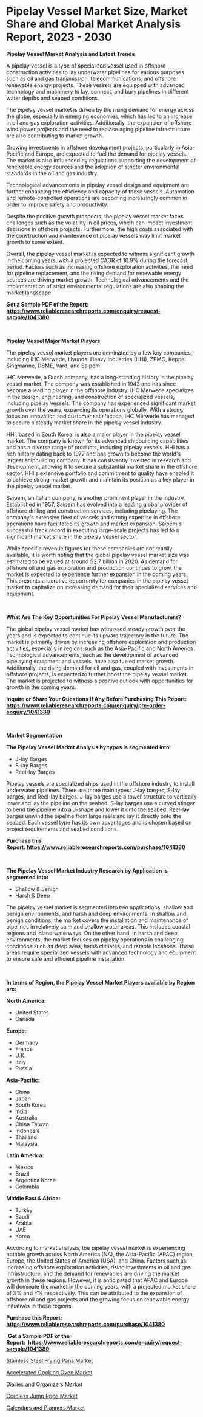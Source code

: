 <p><h1>Pipelay Vessel Market Size, Market Share and Global Market Analysis Report, 2023 - 2030</h1></p><p><strong>Pipelay Vessel Market Analysis and Latest Trends</strong></p>
<p><p>A pipelay vessel is a type of specialized vessel used in offshore construction activities to lay underwater pipelines for various purposes such as oil and gas transmission, telecommunications, and offshore renewable energy projects. These vessels are equipped with advanced technology and machinery to lay, connect, and bury pipelines in different water depths and seabed conditions.</p><p>The pipelay vessel market is driven by the rising demand for energy across the globe, especially in emerging economies, which has led to an increase in oil and gas exploration activities. Additionally, the expansion of offshore wind power projects and the need to replace aging pipeline infrastructure are also contributing to market growth.</p><p>Growing investments in offshore development projects, particularly in Asia-Pacific and Europe, are expected to fuel the demand for pipelay vessels. The market is also influenced by regulations supporting the development of renewable energy sources and the adoption of stricter environmental standards in the oil and gas industry.</p><p>Technological advancements in pipelay vessel design and equipment are further enhancing the efficiency and capacity of these vessels. Automation and remote-controlled operations are becoming increasingly common in order to improve safety and productivity.</p><p>Despite the positive growth prospects, the pipelay vessel market faces challenges such as the volatility in oil prices, which can impact investment decisions in offshore projects. Furthermore, the high costs associated with the construction and maintenance of pipelay vessels may limit market growth to some extent.</p><p>Overall, the pipelay vessel market is expected to witness significant growth in the coming years, with a projected CAGR of 10.9% during the forecast period. Factors such as increasing offshore exploration activities, the need for pipeline replacement, and the rising demand for renewable energy sources are driving market growth. Technological advancements and the implementation of strict environmental regulations are also shaping the market landscape.</p></p>
<p><strong>Get a Sample PDF of the Report:&nbsp; <a href="https://www.reliableresearchreports.com/enquiry/request-sample/1041380">https://www.reliableresearchreports.com/enquiry/request-sample/1041380</a></strong></p>
<p>&nbsp;</p>
<p><strong>Pipelay Vessel Major Market Players</strong></p>
<p><p>The pipelay vessel market players are dominated by a few key companies, including IHC Merwede, Hyundai Heavy Industries (HHI), ZPMC, Keppel Singmarine, DSME, Vard, and Saipem.</p><p>IHC Merwede, a Dutch company, has a long-standing history in the pipelay vessel market. The company was established in 1943 and has since become a leading player in the offshore industry. IHC Merwede specializes in the design, engineering, and construction of specialized vessels, including pipelay vessels. The company has experienced significant market growth over the years, expanding its operations globally. With a strong focus on innovation and customer satisfaction, IHC Merwede has managed to secure a steady market share in the pipelay vessel industry.</p><p>HHI, based in South Korea, is also a major player in the pipelay vessel market. The company is known for its advanced shipbuilding capabilities and has a diverse range of products, including pipelay vessels. HHI has a rich history dating back to 1972 and has grown to become the world's largest shipbuilding company. It has consistently invested in research and development, allowing it to secure a substantial market share in the offshore sector. HHI's extensive portfolio and commitment to quality have enabled it to achieve strong market growth and maintain its position as a key player in the pipelay vessel market.</p><p>Saipem, an Italian company, is another prominent player in the industry. Established in 1957, Saipem has evolved into a leading global provider of offshore drilling and construction services, including pipelaying. The company's extensive fleet of vessels and strong expertise in offshore operations have facilitated its growth and market expansion. Saipem's successful track record in executing large-scale projects has led to a significant market share in the pipelay vessel sector.</p><p>While specific revenue figures for these companies are not readily available, it is worth noting that the global pipelay vessel market size was estimated to be valued at around $2.7 billion in 2020. As demand for offshore oil and gas exploration and production continues to grow, the market is expected to experience further expansion in the coming years. This presents a lucrative opportunity for companies in the pipelay vessel market to capitalize on increasing demand for their specialized services and equipment.</p></p>
<p>&nbsp;</p>
<p><strong>What Are The Key Opportunities For Pipelay Vessel Manufacturers?</strong></p>
<p><p>The global pipelay vessel market has witnessed steady growth over the years and is expected to continue its upward trajectory in the future. The market is primarily driven by increasing offshore exploration and production activities, especially in regions such as the Asia-Pacific and North America. Technological advancements, such as the development of advanced pipelaying equipment and vessels, have also fueled market growth. Additionally, the rising demand for oil and gas, coupled with investments in offshore projects, is expected to further boost the pipelay vessel market. The market is projected to witness a positive outlook with opportunities for growth in the coming years.</p></p>
<p><strong>Inquire or Share Your Questions If Any Before Purchasing This Report: <a href="https://www.reliableresearchreports.com/enquiry/pre-order-enquiry/1041380">https://www.reliableresearchreports.com/enquiry/pre-order-enquiry/1041380</a></strong></p>
<p>&nbsp;</p>
<p><strong>Market Segmentation</strong></p>
<p><strong>The Pipelay Vessel Market Analysis by types is segmented into:</strong></p>
<p><ul><li>J-lay Barges</li><li>S-lay Barges</li><li>Reel-lay Barges</li></ul></p>
<p><p>Pipelay vessels are specialized ships used in the offshore industry to install underwater pipelines. There are three main types: J-lay barges, S-lay barges, and Reel-lay barges. J-lay barges use a tower structure to vertically lower and lay the pipeline on the seabed. S-lay barges use a curved stinger to bend the pipeline into a J-shape and lower it onto the seabed. Reel-lay barges unwind the pipeline from large reels and lay it directly onto the seabed. Each vessel type has its own advantages and is chosen based on project requirements and seabed conditions.</p></p>
<p><strong>Purchase this Report:&nbsp;<a href="https://www.reliableresearchreports.com/purchase/1041380">https://www.reliableresearchreports.com/purchase/1041380</a></strong></p>
<p>&nbsp;</p>
<p><strong>The Pipelay Vessel Market Industry Research by Application is segmented into:</strong></p>
<p><ul><li>Shallow & Benign</li><li>Harsh & Deep</li></ul></p>
<p><p>The pipelay vessel market is segmented into two applications: shallow and benign environments, and harsh and deep environments. In shallow and benign conditions, the market covers the installation and maintenance of pipelines in relatively calm and shallow water areas. This includes coastal regions and inland waterways. On the other hand, in harsh and deep environments, the market focuses on pipelay operations in challenging conditions such as deep seas, harsh climates, and remote locations. These areas require specialized vessels with advanced technology and equipment to ensure safe and efficient pipeline installation.</p></p>
<p>&nbsp;</p>
<p><strong>In terms of Region, the Pipelay Vessel Market Players available by Region are:</strong></p>
<p>
    <p> <strong> North America: </strong>
        <ul>
            <li>United States</li>
            <li>Canada</li>
        </ul>
        </p> 
    <p> <strong> Europe: </strong>
        <ul>
            <li>Germany</li>
            <li>France</li>
            <li>U.K.</li>
            <li>Italy</li>
            <li>Russia</li>
        </ul>
        </p> 
    <p> <strong> Asia-Pacific: </strong>
        <ul>
            <li>China</li>
            <li>Japan</li>
            <li>South Korea</li>
            <li>India</li>
            <li>Australia</li>
            <li>China Taiwan</li>
            <li>Indonesia</li>
            <li>Thailand</li>
            <li>Malaysia</li>
        </ul>
        </p> 
    <p> <strong> Latin America: </strong>
        <ul>
            <li>Mexico</li>
            <li>Brazil</li>
            <li>Argentina Korea</li>
            <li>Colombia</li>
        </ul>
        </p> 
    <p> <strong> Middle East & Africa: </strong>
        <ul>
            <li>Turkey</li>
            <li>Saudi</li>
            <li>Arabia</li>
            <li>UAE</li>
            <li>Korea</li>
        </ul>
    </p>
    </p>
<p><p>According to market analysis, the pipelay vessel market is experiencing notable growth across North America (NA), the Asia-Pacific (APAC) region, Europe, the United States of America (USA), and China. Factors such as increasing offshore exploration activities, rising investments in oil and gas infrastructure, and the demand for renewables are driving the market growth in these regions. However, it is anticipated that APAC and Europe will dominate the market in the coming years, with a projected market share of X% and Y% respectively. This can be attributed to the expansion of offshore oil and gas projects and the growing focus on renewable energy initiatives in these regions.</p></p>
<p><strong>Purchase this Report: <a href="https://www.reliableresearchreports.com/purchase/1041380">https://www.reliableresearchreports.com/purchase/1041380</a></strong></p>
<p>&nbsp;<strong>Get a Sample PDF of the Report:&nbsp;&nbsp;<a href="https://www.reliableresearchreports.com/enquiry/request-sample/1041380">https://www.reliableresearchreports.com/enquiry/request-sample/1041380</a></strong></p>
<p><strong></strong></p>
<p><p><a href="https://medium.com/@mikeflatley6362/stainless-steel-frying-pans-market-trends-forecast-and-competitive-analysis-to-2030-f581bbebabca">Stainless Steel Frying Pans Market</a></p><p><a href="https://medium.com/@birdielynch645/accelerated-cooking-oven-market-furnishes-information-on-market-share-market-trends-and-market-e9578b9d5b16">Accelerated Cooking Oven Market</a></p><p><a href="https://medium.com/@dougschmidt645/decoding-diaries-and-organizers-market-metrics-market-share-trends-and-growth-patterns-15e05e5ca817">Diaries and Organizers Market</a></p><p><a href="https://medium.com/@kelsitorphy644/cordless-jump-rope-market-furnishes-information-on-market-share-market-trends-and-market-growth-65824d8faee5">Cordless Jump Rope Market</a></p><p><a href="https://medium.com/@briaabshire64/calendars-and-planners-market-comprehensive-assessment-by-type-application-and-geography-6636ad119e80">Calendars and Planners Market</a></p></p>